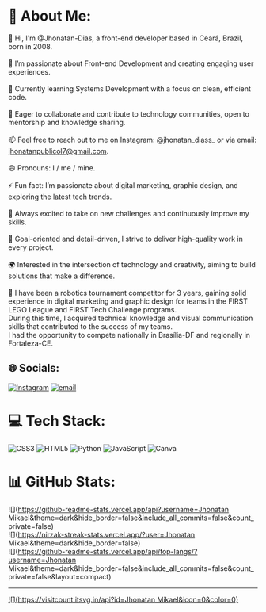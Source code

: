 # 💫 About Me:
👋 Hi, I'm @Jhonatan-Dias, a front-end developer based in Ceará, Brazil, born in 2008.<br><br> 👀 I’m passionate about Front-end Development and creating engaging user experiences.<br><br> 🌱 Currently learning Systems Development with a focus on clean, efficient code.<br><br> 💞️ Eager to collaborate and contribute to technology communities, open to mentorship and knowledge sharing.<br><br> 📫 Feel free to reach out to me on Instagram: @jhonatan_diass_ or via email: jhonatanpublicol7@gmail.com.<br><br> 😄 Pronouns: I / me / mine.<br><br> ⚡ Fun fact: I’m passionate about digital marketing, graphic design, and exploring the latest tech trends.<br><br> 🚀 Always excited to take on new challenges and continuously improve my skills.<br><br> 🎯 Goal-oriented and detail-driven, I strive to deliver high-quality work in every project.<br><br> 🌍 Interested in the intersection of technology and creativity, aiming to build solutions that make a difference.<br><br> 🤖 I have been a robotics tournament competitor for 3 years, gaining solid experience in digital marketing and graphic design for teams in the FIRST LEGO League and FIRST Tech Challenge programs. <br>During this time, I acquired technical knowledge and visual communication skills that contributed to the success of my teams. <br>I had the opportunity to compete nationally in Brasília-DF and regionally in Fortaleza-CE.


## 🌐 Socials:
[![Instagram](https://img.shields.io/badge/Instagram-%23E4405F.svg?logo=Instagram&logoColor=white)](https://instagram.com/jhonatan_diass_) [![email](https://img.shields.io/badge/Email-D14836?logo=gmail&logoColor=white)](mailto:jhonatanpublicol7@gmail.com) 

# 💻 Tech Stack:
![CSS3](https://img.shields.io/badge/css3-%231572B6.svg?style=for-the-badge&logo=css3&logoColor=white) ![HTML5](https://img.shields.io/badge/html5-%23E34F26.svg?style=for-the-badge&logo=html5&logoColor=white) ![Python](https://img.shields.io/badge/python-3670A0?style=for-the-badge&logo=python&logoColor=ffdd54) ![JavaScript](https://img.shields.io/badge/javascript-%23323330.svg?style=for-the-badge&logo=javascript&logoColor=%23F7DF1E) ![Canva](https://img.shields.io/badge/Canva-%2300C4CC.svg?style=for-the-badge&logo=Canva&logoColor=white)
# 📊 GitHub Stats:
![](https://github-readme-stats.vercel.app/api?username=Jhonatan Mikael&theme=dark&hide_border=false&include_all_commits=false&count_private=false)<br/>
![](https://nirzak-streak-stats.vercel.app/?user=Jhonatan Mikael&theme=dark&hide_border=false)<br/>
![](https://github-readme-stats.vercel.app/api/top-langs/?username=Jhonatan Mikael&theme=dark&hide_border=false&include_all_commits=false&count_private=false&layout=compact)

---
[![](https://visitcount.itsvg.in/api?id=Jhonatan Mikael&icon=0&color=0)](https://visitcount.itsvg.in)

<!-- Proudly created with GPRM ( https://gprm.itsvg.in ) -->
